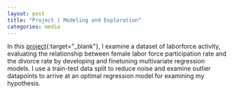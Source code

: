 ```yaml
---
layout: post
title: "Project | Modeling and Exploration"
categories: media
---
```




In this [project](/assets/RPortfolioAnalysis){:target="_blank"}, I examine a dataset of laborforce activity, evaluating the relationship between female labor force participation rate and the divorce rate by developing and finetuning multivariate regression models. I use a train-test data split to reduce noise and examine outlier datapoints to arrive at an optimal regression model for examining my hypothesis.